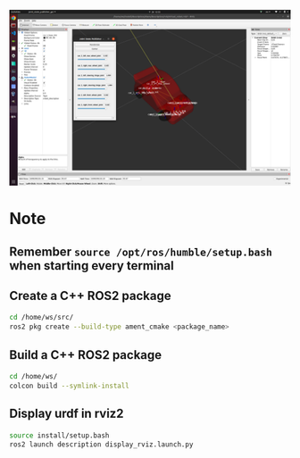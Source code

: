 ![Alt text](rviz2__f1tenth-dev__simulator.png)

# Note

## Remember `source /opt/ros/humble/setup.bash` when starting every terminal

## Create a C++ ROS2 package

```bash
cd /home/ws/src/
ros2 pkg create --build-type ament_cmake <package_name>
```

## Build a C++ ROS2 package

```bash
cd /home/ws/
colcon build --symlink-install
```

## Display urdf in rviz2
```bash
source install/setup.bash
ros2 launch description display_rviz.launch.py
```
